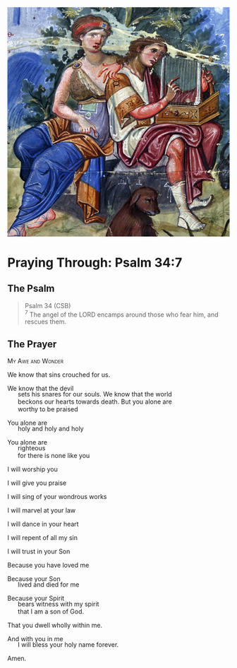 <img class="intro-right" src="art-paris-psalter.jpg">

<style>
  li {list-style-type: none;}
  p + ul {
    margin-top: -18px;
}
</style>

# Praying Through: Psalm 34:7

## The Psalm

>Psalm 34 (CSB)  
><sup>7</sup> The angel of the LORD encamps around those who fear him, and rescues them. 

## The Prayer

<div style="font-variant: small-caps;">
My Awe and Wonder
</div>

We know that 
sins crouched for us.

We know that the devil
* sets his snares for our souls.
We know that the world
* beckons our hearts towards death.
But you alone are
* worthy to be praised

You alone are
* holy and holy and holy

You alone are
* righteous
* for there is none like you

I will worship you

I will give you praise

I will sing of your wondrous works

I will marvel at your law

I will dance in your heart

I will repent of all my sin

I will trust in your Son

Because you have loved me

Because your Son
* lived and died for me

Because your Spirit
* bears witness with my spirit
* that I am a son of God.

That you dwell wholly within me.

And with you in me
* I will bless your holy name forever.

Amen.
